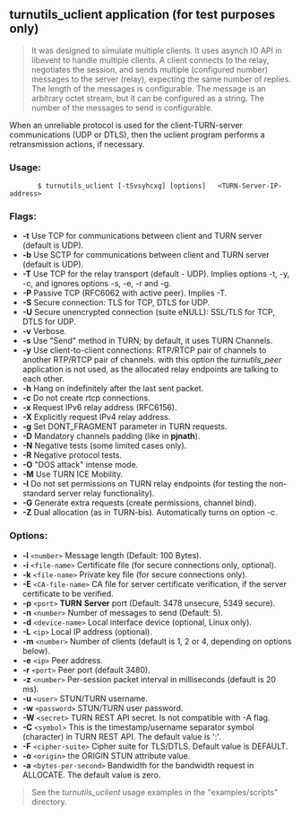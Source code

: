 ## turnutils\_uclient application (for test purposes only) ##
> It was designed to simulate multiple clients. It uses asynch IO API in  libevent to  handle  multiple  clients. A  client connects to the relay, negotiates the session, and sends	multiple  (configured  number) messages	to  the	 server	 (relay), expecting the	same number of replies. The length of the messages is configurable.   The  message is an arbitrary octet stream, but it	can be configured as a string.  The number of the messages to send is configurable.

When an unreliable protocol is used for the client-TURN-server communications (UDP or DTLS), then the uclient program performs a retransmission actions, if necessary.

### Usage: ###
```
       $ turnutils_uclient [-tSvsyhcxg] [options]	<TURN-Server-IP-address>
```
### Flags: ###

  * **-t**     Use TCP for communications between client and TURN server (default is UDP).
  * **-b**     Use SCTP for communications between client and TURN server (default is UDP).
  * **-T**     Use TCP for the relay transport (default - UDP). Implies options -t, -y, -c, and ignores options -s, -e, -r and -g.
  * **-P**     Passive TCP (RFC6062 with active peer). Implies -T.
  * **-S**     Secure connection: TLS for TCP, DTLS for UDP.
  * **-U**     Secure unencrypted connection (suite eNULL): SSL/TLS for TCP, DTLS for UDP.
  * **-v**     Verbose.
  * **-s**     Use "Send" method	in TURN; by default, it	uses TURN Channels.
  * **-y**     Use  client-to-client  connections: RTP/RTCP pair	of channels to another RTP/RTCP pair of channels.  with this  option  the  _turnutils\_peer_ application  is  not used, as the allocated relay endpoints	are talking to each other.
  * **-h**     Hang on indefinitely after the last sent packet.
  * **-c**     Do not create rtcp connections.
  * **-x**     Request IPv6 relay address (RFC6156).
  * **-X**     Explicitly request IPv4 relay address.
  * **-g**     Set DONT\_FRAGMENT	parameter in TURN requests.
  * **-D**     Mandatory channels padding (like in **pjnath**).
  * **-N**     Negative tests (some limited cases only).
  * **-R**     Negative protocol tests.
  * **-O**     "DOS attack" intense mode.
  * **-M**	Use TURN ICE Mobility.
  * **-I**	Do not set permissions on TURN relay endpoints (for testing the non-standard server relay functionality).
  * **-G**    Generate extra requests (create permissions, channel bind).
  * **-Z**    Dual allocation (as in TURN-bis). Automatically turns on option -c.

### Options: ###

  * **-l** `<number>`     Message length (Default: 100 Bytes).
  * **-i** `<file-name>`     Certificate file (for secure connections only, optional).
  * **-k** `<file-name>`     Private key file (for secure connections only).
  * **-E** `<CA-file-name>`   CA file for server certificate verification, if the server certificate to be verified.
  * **-p** `<port>`     **TURN** **Server** port (Default: 3478 unsecure,	5349 secure).
  * **-n** `<number>`     Number of	messages to send (Default: 5).
  * **-d** `<device-name>`     Local interface device (optional, Linux only).
  * **-L** `<ip>`     Local IP address (optional).
  * **-m** `<number>`     Number of	clients	(default is 1, 2 or 4,	depending  on  options below).
  * **-e** `<ip>`     Peer address.
  * **-r** `<port>`     Peer port	(default 3480).
  * **-z** `<number>`     Per-session packet interval in milliseconds (default is 20 ms).
  * **-u** `<user>`     STUN/TURN username.
  * **-w** `<password>`     STUN/TURN user password.
  * **-W** `<secret>`     TURN REST API secret. Is not compatible with -A flag.
  * **-C** `<symbol>`     This is the timestamp/username separator symbol (character) in TURN REST API. The default value is ':'.
  * **-F** `<cipher-suite>`   Cipher suite for TLS/DTLS. Default value is DEFAULT.
  * **-o** `<origin>` the ORIGIN STUN attribute value.
  * **-a** `<bytes-per-second>` Bandwidth for the bandwidth request in ALLOCATE. The default value is zero.

> See the _turnutils\_uclient_ usage examples	in the "examples/scripts" directory.